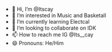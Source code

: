 - 👋 Hi, I’m @Itscay
- 👀 I’m interested in Music and Basketall
- 🌱 I’m currently learning Electcal
- 💞️ I’m looking to collaborate on IDK
- 📫 How to reach me IG @Its__cay
- 😄 Pronouns: He/Him


<!---
Itscay/Itscay is a ✨ special ✨ repository because its `README.md` (this file) appears on your GitHub profile.
You can click the Preview link to take a look at your changes.
--->
